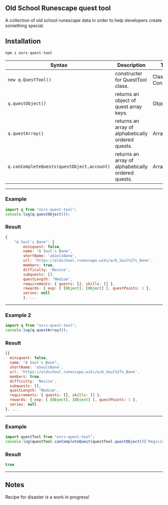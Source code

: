 ## Old School Runescape quest tool

A collection of old school runescape data in order to help developers create something special.

## Installation

```js
npm i osrs-quest-tool
```


| Syntax | Description | Type |
| --- | ----------- | ----------- |
| ```new q.QuestTool()``` | constructer for QuestTool class. | Class Constructer |
| ```q.questObject()``` | returns an object of quest array keys. | Object { } |
| ```q.questArray()``` | returns an array of alphabetically ordered quests. | Array [ ] |
| ```q.canCompleteQuests(questObject,account)``` | returns an array of alphabetically ordered quests. | Array [ ] |
---
### Example

```js
import q from "osrs-quest-tool";
console.log(q.questObject());
```

### Result

```js
{
    "A Soul's Bane": {
        miniquest: false,
        name: "A Soul's Bane",
        shortName: 'aSoulsBane',
        url: 'https://oldschool.runescape.wiki/w/A_Soul%27s_Bane',
        members: true,
        difficulty: 'Novice',
        subquests: [],
        questLength: 'Medium',
        requirements: { quests: [], skills: [] },
        rewards: { exp: [ [Object], [Object] ], questPoints: 1 },
        series: null
        }, ...
```
---

### Example 2

```js
import q from "osrs-quest-tool";
console.log(q.questArray());
```

### Result

```js
[{
  miniquest: false,
  name: "A Soul's Bane",
  shortName: 'aSoulsBane',
  url: 'https://oldschool.runescape.wiki/w/A_Soul%27s_Bane',
  members: true,
  difficulty: 'Novice',
  subquests: [],
  questLength: 'Medium',
  requirements: { quests: [], skills: [] },
  rewards: { exp: [ [Object], [Object] ], questPoints: 1 },
  series: null
}, ...
```

---
### Example

```js
import questTool from "osrs-quest-tool";
console.log(questTool.canCompleteQuest(questTool.questObject()['Regicide'],testAccount));
```

### Result

```js
true
```
---

## Notes

Recipe for disaster is a work in progress!